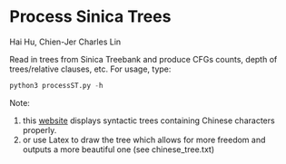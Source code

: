 # Process Sinica Trees
Hai Hu, Chien-Jer Charles Lin

Read in trees from Sinica Treebank and produce CFGs counts, depth of trees/relative clauses, etc.
For usage, type:

```python
python3 processST.py -h
```

Note: 

1. this [website](http://mshang.ca/syntree/) displays syntactic trees containing Chinese characters properly.
2. or use Latex to draw the tree which allows for more freedom and outputs a more beautiful one (see chinese_tree.txt)

